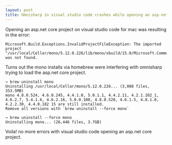 ```yaml
---
layout: post
title: Omnisharp in visual studio code crashes while opening an asp.net core project
---
```


Opening an asp.net core project on visual studio code for mac was resulting in the error:

```
Microsoft.Build.Exceptions.InvalidProjectFileException: The imported project "/usr/local/Cellar/mono/5.12.0.226/lib/mono/xbuild/15.0/Microsoft.Common.props" was not found.
```

Turns out the mono installs via homebrew were interfering with omnisharp trying to load the asp.net core project.

```
→ brew uninstall mono
Uninstalling /usr/local/Cellar/mono/5.12.0.226... (3,088 files, 353.5MB)
mono 4.8.0.524, 4.6.0.245, 4.4.1.0, 5.0.1.1, 4.4.2.11, 4.2.1.102_1, 4.6.2.7, 5.4.1.6, 4.6.2.16, 5.0.0.100, 4.8.0.520, 4.6.1.5, 4.8.1.0, 4.2.2.30, 4.4.0.182 15 are still installed.
Remove all versions with `brew uninstall --force mono`
```

```
→ brew uninstall --force mono
Uninstalling mono... (26,446 files, 3.7GB)
```

Voila! no more errors with visual studio code opening an asp.net core project.